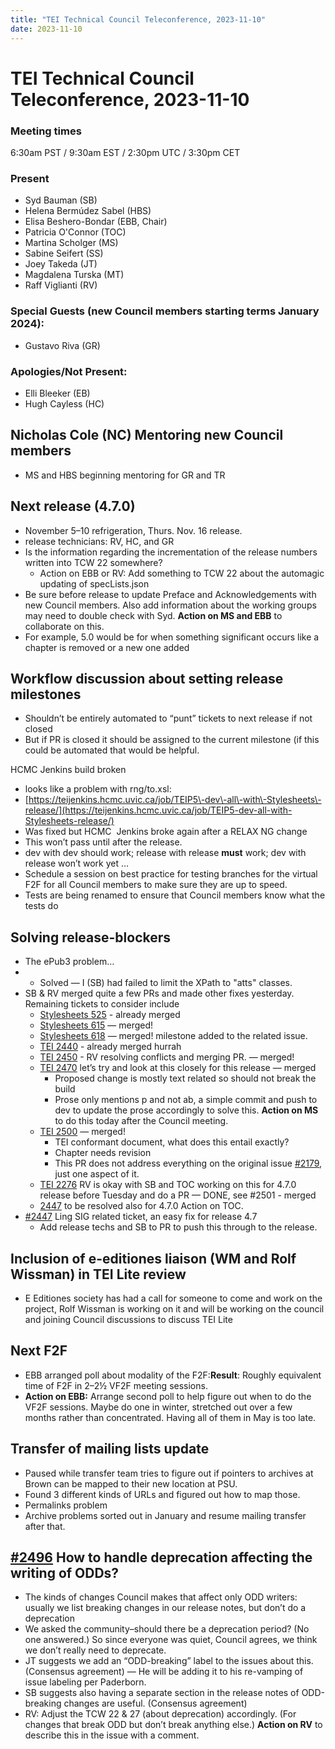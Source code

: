 ```yaml
---
title: "TEI Technical Council Teleconference, 2023-11-10"
date: 2023-11-10
---
```

# TEI Technical Council Teleconference, 2023-11-10
### Meeting times


6:30am PST / 9:30am EST / 2:30pm UTC / 3:30pm CET
### Present


* Syd Bauman (SB)
* Helena Bermúdez Sabel (HBS)
* Elisa Beshero\-Bondar (EBB, Chair)
* Patricia O'Connor (TOC)
* Martina Scholger (MS)
* Sabine Seifert (SS)
* Joey Takeda (JT)
* Magdalena Turska (MT)
* Raff Viglianti (RV)


### Special Guests (new Council members starting terms January 2024\):


* Gustavo Riva (GR)


### Apologies/Not Present:


* Elli Bleeker (EB)
* Hugh Cayless (HC)


Nicholas Cole (NC)
Mentoring new Council members
-----------------------------


* MS and HBS beginning mentoring for GR and TR


Next release (4\.7\.0\)
-----------------------


* November 5–10 refrigeration, Thurs. Nov. 16 release.
* release technicians: RV, HC, and GR
* Is the information regarding the incrementation of the release numbers written into TCW 22 somewhere?
	+ Action on EBB or RV: Add something to TCW 22 about the automagic updating of specLists.json
* Be sure before release to update Preface and Acknowledgements with new Council members. Also add information about the working groups may need to double check with Syd. **Action on MS and EBB** to collaborate on this.
* For example, 5\.0 would be for when something significant occurs like a chapter is removed or a new one added


Workflow discussion about setting release milestones
----------------------------------------------------


* Shouldn’t be entirely automated to “punt” tickets to next release if not closed
* But if PR is closed it should be assigned to the current milestone (if this could be automated that would be helpful.


HCMC Jenkins build broken
* looks like a problem with rng/to.xsl:
* [https://teijenkins.hcmc.uvic.ca/job/TEIP5\-dev\-all\-with\-Stylesheets\-release/](https://teijenkins.hcmc.uvic.ca/job/TEIP5-dev-all-with-Stylesheets-release/)
* Was fixed but HCMC  Jenkins broke again after a RELAX NG change
* This won’t pass until after the release.
* dev with dev should work; release with release **must** work; dev with release won’t work yet …
* Schedule a session on best practice for testing branches for the virtual F2F for all Council members to make sure they are up to speed.
* Tests are being renamed to ensure that Council members know what the tests do


Solving release\-blockers
-------------------------


* The ePub3 problem…
* + Solved — I (SB) had failed to limit the XPath to "atts" classes.
* SB \& RV merged quite a few PRs and made other fixes yesterday. Remaining tickets to consider include
	+ [Stylesheets 525](https://github.com/TEIC/Stylesheets/pull/525) \- already merged
	+ [Stylesheets 615](https://github.com/TEIC/Stylesheets/pull/615) — merged!
	+ [Stylesheets 618](https://github.com/TEIC/Stylesheets/pull/618) — merged! milestone added to the related issue.
	+ [TEI 2440](https://github.com/TEIC/TEI/pull/2440) \- already merged hurrah
	+ [TEI 2450](https://github.com/TEIC/TEI/pull/2450) \- RV resolving conflicts and merging PR. — merged!
	+ [TEI 2470](https://github.com/TEIC/TEI/pull/2470) let’s try and look at this closely for this release — merged
		- Proposed change is mostly text related so should not break the build
		- Prose only mentions p and not ab, a simple commit and push to dev to update the prose accordingly to solve this. **Action on MS** to do this today after the Council meeting.
	+ [TEI 2500](https://github.com/TEIC/TEI/pull/2500) — merged!
		- TEI conformant document, what does this entail exactly?
		- Chapter needs revision
		- This PR does not address everything on the original issue [\#2179](https://github.com/TEIC/TEI/issues/2179), just one aspect of it.
	+ [TEI 2276](https://github.com/TEIC/TEI/issues/2276) RV is okay with SB and TOC working on this for 4\.7\.0 release before Tuesday and do a PR — DONE, see \#2501 \- merged
	+ [2447](https://github.com/TEIC/TEI/issues/2447) to be resolved also for 4\.7\.0 Action on TOC.
* [\#2447](https://github.com/TEIC/TEI/issues/2447) Ling SIG related ticket, an easy fix for release 4\.7
	+ Add release techs and SB to PR to push this through to the release.


Inclusion of e\-editiones liaison (WM and Rolf Wissman) in TEI Lite review
--------------------------------------------------------------------------


* E Editiones society has had a call for someone to come and work on the project, Rolf Wissman is working on it and will be working on the council and joining Council discussions to discuss TEI Lite


Next F2F
--------


* EBB arranged poll about modality of the F2F:**Result**: Roughly equivalent time of F2F in 2–2½ VF2F meeting sessions.
* **Action on EBB:** Arrange second poll to help figure out when to do the VF2F sessions. Maybe do one in winter, stretched out over a few months rather than concentrated. Having all of them in May is too late.


Transfer of mailing lists update
--------------------------------


* Paused while transfer team tries to figure out if pointers to archives at Brown can be mapped to their new location at PSU.
* Found 3 different kinds of URLs and figured out how to map those.
* Permalinks problem
* Archive problems sorted out in January and resume mailing transfer after that.


[\#2496](https://github.com/TEIC/TEI/issues/2496) How to handle deprecation affecting the writing of ODDs?
----------------------------------------------------------------------------------------------------------


* The kinds of changes Council makes that affect only ODD writers: usually we list breaking changes in our release notes, but don’t do a deprecation
* We asked the community–should there be a deprecation period? (No one answered.) So since everyone was quiet, Council agrees, we think we don’t really need to deprecate.
* JT suggests we add an “ODD\-breaking” label to the issues about this. (Consensus agreement) — He will be adding it to his re\-vamping of issue labeling per Paderborn.
* SB suggests also having a separate section in the release notes of ODD\-breaking changes are useful. (Consensus agreement)
* RV: Adjust the TCW 22 \& 27 (about deprecation) accordingly. (For changes that break ODD but don’t break anything else.) **Action on RV** to describe this in the issue with a comment.


 